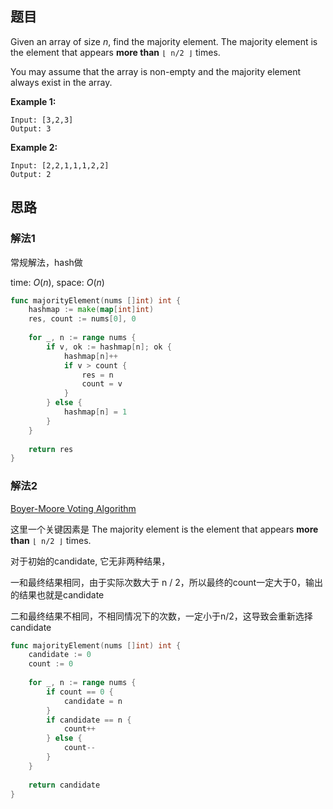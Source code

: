 ## 题目

Given an array of size *n*, find the majority element. The majority element is the element that appears **more than** `⌊ n/2 ⌋` times.

You may assume that the array is non-empty and the majority element always exist in the array.

**Example 1:**

```
Input: [3,2,3]
Output: 3
```

**Example 2:**

```
Input: [2,2,1,1,1,2,2]
Output: 2
```

## 思路

### 解法1

常规解法，hash做

time: $O(n)$, space: $O(n)$

```go
func majorityElement(nums []int) int {
    hashmap := make(map[int]int)
    res, count := nums[0], 0
    
    for _, n := range nums {
        if v, ok := hashmap[n]; ok {
            hashmap[n]++
            if v > count {
                res = n
                count = v
            }
        } else {
            hashmap[n] = 1
        }
    }
    
    return res
}
```

### 解法2

[Boyer-Moore Voting Algorithm](https://leetcode.com/problems/majority-element/solution/)

这里一个关键因素是 The majority element is the element that appears **more than** `⌊ n/2 ⌋` times.

对于初始的candidate, 它无非两种结果，

一和最终结果相同，由于实际次数大于 n / 2，所以最终的count一定大于0，输出的结果也就是candidate

二和最终结果不相同，不相同情况下的次数，一定小于n/2，这导致会重新选择candidate

```go
func majorityElement(nums []int) int {
    candidate := 0
    count := 0
    
    for _, n := range nums {
        if count == 0 {
            candidate = n
        }
        if candidate == n {
            count++
        } else {
            count--
        }
    }
    
    return candidate
}
```
